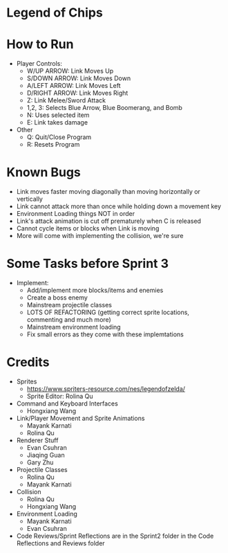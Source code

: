 # Legend of Chips

# How to Run
* Player Controls:
  - W/UP ARROW: Link Moves Up
  - S/DOWN ARROW: Link Moves Down
  - A/LEFT ARROW: Link Moves Left
  - D/RIGHT ARROW: Link Moves Right
  - Z: Link Melee/Sword Attack
  - 1,2, 3: Selects Blue Arrow, Blue Boomerang, and Bomb 
  - N: Uses selected item
  - E: Link takes damage
* Other
  - Q: Quit/Close Program
  - R: Resets Program

# Known Bugs
* Link moves faster moving diagonally than moving horizontally or vertically
* Link cannot attack more than once while holding down a movement key
* Environment Loading things NOT in order
* Link's attack animation is cut off prematurely when C is released
* Cannot cycle items or blocks when Link is moving
* More will come with implementing the collision, we're sure

# Some Tasks before Sprint 3
* Implement:
  - Add/implement more blocks/items and enemies
  - Create a boss enemy
  - Mainstream projectile classes
  - LOTS OF REFACTORING (getting correct sprite locations, commenting and much more)
  - Mainstream environment loading
  - Fix small errors as they come with these implemtations

# Credits
* Sprites
  - https://www.spriters-resource.com/nes/legendofzelda/
  - Sprite Editor: Rolina Qu
* Command and Keyboard Interfaces
  - Hongxiang Wang
* Link/Player Movement and Sprite Animations
  - Mayank Karnati
  - Rolina Qu
* Renderer Stuff
  - Evan Csuhran
  - Jiaqing Guan
  - Gary Zhu
* Projectile Classes
  - Rolina Qu
  - Mayank Karnati
* Collision
  - Rolina Qu
  - Hongxiang Wang
* Environment Loading
  - Mayank Karnati
  - Evan Csuhran
* Code Reviews/Sprint Reflections are in the Sprint2 folder in the Code Reflections and Reviews folder

